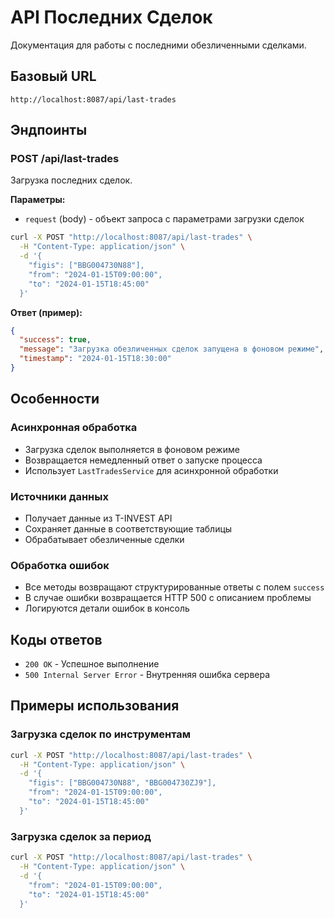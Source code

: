 # API Последних Сделок

Документация для работы с последними обезличенными сделками.

## Базовый URL
```
http://localhost:8087/api/last-trades
```

## Эндпоинты

### POST /api/last-trades
Загрузка последних сделок.

**Параметры:**
- `request` (body) - объект запроса с параметрами загрузки сделок

```bash
curl -X POST "http://localhost:8087/api/last-trades" \
  -H "Content-Type: application/json" \
  -d '{
    "figis": ["BBG004730N88"],
    "from": "2024-01-15T09:00:00",
    "to": "2024-01-15T18:45:00"
  }'
```

**Ответ (пример):**
```json
{
  "success": true,
  "message": "Загрузка обезличенных сделок запущена в фоновом режиме",
  "timestamp": "2024-01-15T18:30:00"
}
```

## Особенности

### Асинхронная обработка
- Загрузка сделок выполняется в фоновом режиме
- Возвращается немедленный ответ о запуске процесса
- Использует `LastTradesService` для асинхронной обработки

### Источники данных
- Получает данные из T-INVEST API
- Сохраняет данные в соответствующие таблицы
- Обрабатывает обезличенные сделки

### Обработка ошибок
- Все методы возвращают структурированные ответы с полем `success`
- В случае ошибки возвращается HTTP 500 с описанием проблемы
- Логируются детали ошибок в консоль

## Коды ответов

- `200 OK` - Успешное выполнение
- `500 Internal Server Error` - Внутренняя ошибка сервера

## Примеры использования

### Загрузка сделок по инструментам
```bash
curl -X POST "http://localhost:8087/api/last-trades" \
  -H "Content-Type: application/json" \
  -d '{
    "figis": ["BBG004730N88", "BBG004730ZJ9"],
    "from": "2024-01-15T09:00:00",
    "to": "2024-01-15T18:45:00"
  }'
```

### Загрузка сделок за период
```bash
curl -X POST "http://localhost:8087/api/last-trades" \
  -H "Content-Type: application/json" \
  -d '{
    "from": "2024-01-15T09:00:00",
    "to": "2024-01-15T18:45:00"
  }'
```
